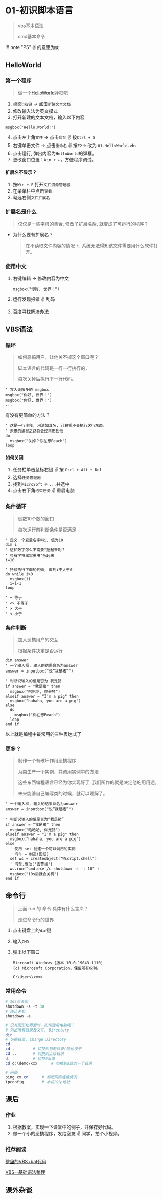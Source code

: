 # 01-初识脚本语言

> vbs基本语法
>
> cmd基本命令

!!! note "PS"
    ✌ 的意思为`或`

## HelloWorld

### 第一个程序

> 做一个[HelloWorld](https://baike.baidu.com/item/C%E7%A8%8B%E5%BA%8F%E8%AE%BE%E8%AE%A1%E8%AF%AD%E8%A8%80/10640335)弹框吧

1. 桌面`🖱️右键` -> 点击`新建文本文档`
2. 修改输入法为英文模式
3. 打开新建的文本文档，输入以下内容
  ```VBScript
  msgbox("Hello,World!")
  ```
4. 点击左上角`文件` -> 点击`保存` ✌ 按`Ctrl + S`
5. 右键单击文件 -> 点击`重命名` ✌ 按`F2`-> 改为 `01-HelloWorld.vbs`
7. 点击运行, 弹出内容为`HelloWorld`的弹框。
7. 更改窗口位置：`Win + ←`，方便程序调试。

#### 扩展名不显示？

1. 按`Win + E` 打开`文件资源管理器`
2. 在菜单栏中点击`查看`
3. 勾选右侧`文件扩展名`

### 扩展名是什么

> 仅仅是一些字母的集合, 修改了扩展名后, 就变成了可运行的程序？

- 为什么要有扩展名？

  > 在不读取文件内容的情况下, 系统无法得知该文件需要用什么软件打开。

### 使用中文

1. 右键编辑 -> 修改内容为中文
   ```VBScript
   msgbox("你好, 世界！")
   ```
2. 运行发现报错 ✌ 乱码

3. 百度寻找解决办法

## VBS语法

### 循环

> 如何恶搞用户，让他关不掉这个窗口呢？
>
> 脚本语言的代码是一行一行执行的，
>
> 每次关掉后执行下一行代码。

```VBScript
' 写入无限多的 msgbox
msgbox("你好, 世界！")
msgbox("你好, 世界！")
...
```

有没有更简单的方法？

```VBScript
' 这是一行注释, 用法如其名, 计算机不会执行这行东西。
' 未来的编程之路将会经常用到他
do 
  msgbox("关掉？你在想Peach") 
loop
```

#### 如何关闭

1. 任务栏单击鼠标右键 ✌ 按 `Ctrl + Alt + Del`
2. 选择`任务管理器` 
3. 找到`MicroSoft ® ...`并选中
4. 点击右下角`结束任务` ✌ 重启电脑

### 条件循环

> 倒数10个数的窗口
>
> 每次运行前判断条件是否满足

```VBScript
' 定义一个变量名字叫i, 值为10
dim i
' 这和数字怎么不需要"括起来呢？
' 只有字符串需要用"括起来
i=10

' 持续执行下面的代码, 直到i不大于0
do while i>0
  msgbox(i) 
  i=i-1
loop

' = 等于
' <> 不等于
' > 大于
' < 小于
```

### 条件判断

> 加入恶搞用户的交互
>
> 根据条件决定是否运行

```VBScript
dim answer
' 一个输入框, 输入的结果命名为answer
answer = inputbox("说“我是猪”")

' 判断说输入的值是否为 我是猪
if answer = "我是猪" then
  msgbox("哈哈哈, 你是猪")
elseif answer = "I'm a pig" then
  msgbox("hahaha, you are a pig")
else
  do 
    msgbox("你在想Peach") 
  loop 
end if
```

以上就是编程中最常用的三种表达式了

### 更多？

> 制作一个有破坏作用恶搞程序
>
> 为类生产一个实例，并调用实例中的方法
>
> 这些东西编程语言已经为你实现好了, 我们所作的就是决定他的用用途。
>
> 未来能够自己编写类的时候，就可以理解了。

```VBScript
' 一个输入框, 输入的结果命名为answer
answer = inputbox("说“我是猪”")

' 判断说输入的值是否为“我是猪”
if answer = "我是猪" then
  msgbox("哈哈哈, 你是猪")
elseif answer = "I'm a pig" then
  msgbox("hahaha, you are a pig")
else
  ' 使用 set 创建一个可以调用的实例
  ' 汽车 = 制造(图纸)
  set ws = createobject("Wscript.shell") 
  ' 汽车.发动('去曹县')
  ws.run("cmd.exe /c shutdown -s -t 10" )
  msgbox("10s后就会关机")
end if
```

## 命令行

> 上面 run 的 命令 具体有什么含义？
>
> 走进命令行的世界

1. 点击键盘上的`Win`键

2. 输入`CMD`

3. 弹出以下窗口

   ```
   Microsoft Windows [版本 10.0.19043.1110]
   (c) Microsoft Corporation。保留所有权利。
   
   C:\Users\xxx>
   ```

### 常用命令

```powershell
# 30s后关机
shutdown -s -t 30
# 终止关机
shutdown -a

# 没有图形化界面时，如何使用电脑呢？
# 列出所有目录及文件, Directory
dir
# 切换目录, Change Directory
cd 
cd .		# 切换到当前目录(啥也没干
cd ..		# 切换到上级目录
d:			# 切换到d盘
cd d:\demo\xxx		# 切换到d盘的一个目录

# 网络
ping xx.cn		# 判断网络连接情况
ipconfig		# 本机的ip地址
```

## 课后

### 作业

1. 根据教案，实现一下课堂中的例子，并保存好代码。
2. 做一个小的恶搞程序，发给室友 ✌ 同学，拍个小视频。

### 推荐阅读

[整蛊的VBS+bat代码](https://zhuanlan.zhihu.com/p/142737363)

[VBS--基础语法整理](https://zhuanlan.zhihu.com/p/367897802)

## 课外杂谈
